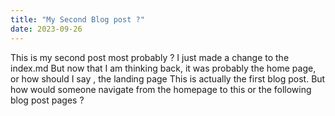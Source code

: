 ```yaml
---
title: "My Second Blog post ?" 
date: 2023-09-26
---
```

This is my second post most probably ? 
I just made a change to the index.md
But now that I am thinking back, it was probably the home page, or how should I say , the landing page
This is actually the first blog post. 
But how would someone navigate from the homepage to this or the following blog post pages ?
